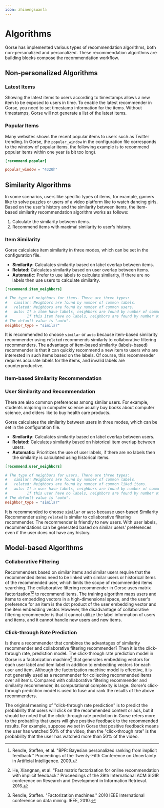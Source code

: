 ```yaml
---
icon: zhinengsuanfa
---
```

# Algorithms

Gorse has implemented various types of recommendation algorithms, both non-personalized and personalized. These recommendation algorithms are building blocks compose the recommendation workflow.

## Non-personalized Algorithms

### Latest Items

Showing the latest items to users according to timestamps allows a new item to be exposed to users in time. To enable the latest recommender in Gorse, you need to set timestamp information for the items. Without timestamps, Gorse will not generate a list of the latest items.

### Popular Items

Many websites shows the recent popular items to users such as Twitter trending. In Gorse, the `popular_window` in the configuration file corresponds to the window of popular items, the following example is to recommend popular items within one year (a bit too long).

```toml
[recommend.popular]

popular_window = "4320h"
```

## Similarity Algorithms

In some scenarios, users like specific types of items, for example, gamers like to solve puzzles or users of a video platform like to watch dancing girls. Based on the user's history and the similarity between items, the item-based similarity recommendation algorithm works as follows: 

1. Calculate the similarity between items.
2. Recommend items with maximal similarity to user's history.

### Item Similarity

Gorse calculates item similarity in three modes, which can be set in the configuration file.

- **Similarity:** Calculates similarity based on label overlap between items.
- **Related:** Calculates similarity based on user overlap between items.
- **Automatic:** Prefer to use labels to calculate similarity, if there are no labels then use users to calculate similarity.

```toml
[recommend.item_neighbors]

# The type of neighbors for items. There are three types:
#   similar: Neighbors are found by number of common labels.
#   related: Neighbors are found by number of common users.
#   auto: If a item have labels, neighbors are found by number of common labels.
#         If this item have no labels, neighbors are found by number of common users.
# The default value is "auto".
neighbor_type = "similar"
```

It is recommended to choose `similar` or `auto` because item-based similarity recommender using `related` recommends similarly to collaborative filtering recommenders. The advantage of item-based similarity (labels-based) recommender is that it can quickly recommend a new item to users who are interested in such items based on the labels. Of course, this recommender requires accurate labels for the items, and invalid labels are counterproductive.

### Item-based Similarity Recommendation

### User Similarity and Recommendation

There are also common preferences among similar users. For example, students majoring in computer science usually buy books about computer science, and elders like to buy health care products.

Gorse calculates the similarity between users in three modes, which can be set in the configuration file.

- **Similarity:** Calculates similarity based on label overlap between users.
- **Related:** Calculates similarity based on historical item overlap between users.
- **Automatic:** Prioritizes the use of user labels, if there are no labels then the similarity is calculated using historical items.

```toml
[recommend.user_neighbors]

# The type of neighbors for users. There are three types:
#   similar: Neighbors are found by number of common labels.
#   related: Neighbors are found by number of common liked items.
#   auto: If a user have labels, neighbors are found by number of common labels.
#         If this user have no labels, neighbors are found by number of common liked items.
# The default value is "auto".
neighbor_type = "similar"
```

It is recommended to choose `similar` or `auto` because user-based Similarity Recommender using `related` is similar to collaborative filtering recommender. The recommender is friendly to new users. With user labels, recommendations can be generated based on similar users' preferences even if the user does not have any history.

## Model-based Algorithms

### Collaborative Filtering

Recommenders based on similar items and similar users require that the recommended items need to be linked with similar users or historical items of the recommended user, which limits the scope of recommended items searching. The collaborative filtering recommender in Gorse uses matrix factorization[^1][^2] to recommend items. The training algorithm maps users and items to embedding vectors in a high-dimensional space, and the user's preference for an item is the dot product of the user embedding vector and the item embedding vector. However, the disadvantage of collaborative filtering recommender is that it cannot utilize the label information of users and items, and it cannot handle new users and new items.

### Click-through Rate Prediction

Is there a recommender that combines the advantages of similarity recommender and collaborative filtering recommender? Then it is the click-through rate, prediction model. The click-through rate prediction model in Gorse is a factorization machine[^3] that generates embedding vectors for each user label and item label in addition to embedding vectors for each user and item. Although the factorization machine model is effective, it is not generally used as a recommender for collecting recommended items over all items. Compared with collaborative filtering recommender and similarity recommender, its computational complexity is large. Gorse's click-through prediction model is used to fuse and rank the results of the above recommenders.

The original meaning of "click-through rate prediction" is to predict the probability that users will click on the recommended content or ads, but it should be noted that the click-through rate prediction in Gorse refers more to the probability that users will give positive feedback to the recommended results. For example, suppose we set in Gorse that positive feedback means the user has watched 50% of the video, then the "click-through rate" is the probability that the user has watched more than 50% of the video.

[^1]: Rendle, Steffen, et al. "BPR: Bayesian personalized ranking from implicit feedback." Proceedings of the Twenty-Fifth Conference on Uncertainty in Artificial Intelligence. 2009.

[^2]: He, Xiangnan, et al. "Fast matrix factorization for online recommendation with implicit feedback." Proceedings of the 39th International ACM SIGIR conference on Research and Development in Information Retrieval. 2016.

[^3]: Rendle, Steffen. "Factorization machines." 2010 IEEE International conference on data mining. IEEE, 2010.
